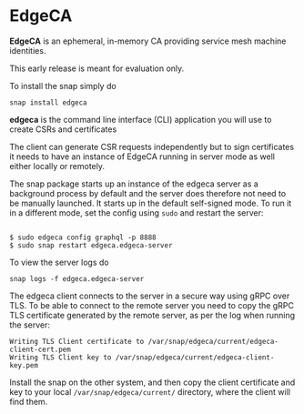 # EdgeCA
**EdgeCA** is an ephemeral, in-memory CA providing service mesh machine identities.

This early release is meant for evaluation only.

To install the snap simply do

```
snap install edgeca
```

 
**edgeca** is the command line interface (CLI) application you will use to create CSRs and certificates

The client can generate CSR requests independently but to sign certificates it needs to have an instance of EdgeCA running in server mode as well either locally or remotely. 


The snap package starts up an instance of the edgeca server as a background process by default and the server does therefore not need to be manually launched. It starts up in the default self-signed mode. To run it in a different mode, set the config using `sudo` and restart the server:


```

$ sudo edgeca config graphql -p 8888
$ sudo snap restart edgeca.edgeca-server
```
 

To view the server logs do

```
snap logs -f edgeca.edgeca-server
```

The edgeca client connects to the server in a secure way using gRPC over TLS. To be able to connect to the remote server you need to copy the gRPC TLS certificate generated by the remote server, as per the log when running the server:

```
Writing TLS Client certificate to /var/snap/edgeca/current/edgeca-client-cert.pem
Writing TLS Client key to /var/snap/edgeca/current/edgeca-client-key.pem
```
Install the snap on the other system, and then copy the client certificate and key to your local `/var/snap/edgeca/current/` directory, where the client will find them.
